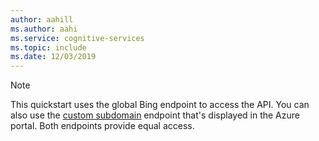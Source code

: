 ```yaml
---
author: aahill
ms.author: aahi
ms.service: cognitive-services
ms.topic: include
ms.date: 12/03/2019
---
```


> [!NOTE] 
> This quickstart uses the global Bing endpoint to access the API. You can also use the [custom subdomain](https://docs.microsoft.com/azure/cognitive-services/cognitive-services-custom-subdomains) endpoint that's displayed in the Azure portal. Both endpoints provide equal access.